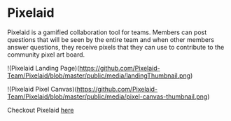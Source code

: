# Pixelaid

Pixelaid is a gamified collaboration tool for teams. Members can post questions that will be seen by the entire team and when other members answer questions, they receive pixels that they can use to contribute to the community pixel art board.

!(Pixelaid Landing Page)(https://github.com/Pixelaid-Team/Pixelaid/blob/master/public/media/landingThumbnail.png)

!(Pixelaid Pixel Canvas)(https://github.com/Pixelaid-Team/Pixelaid/blob/master/public/media/pixel-canvas-thumbnail.png)

Checkout Pixelaid [here](http://www.pixelaidapp.com/)
